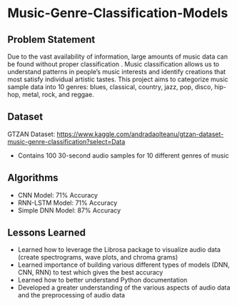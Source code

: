 # Music-Genre-Classification-Models

## Problem Statement
Due to the vast availability of information, large amounts of music data can be found without proper classification . Music classification allows us to understand patterns in people’s music interests and identify creations that most satisfy individual artistic tastes. This project aims to categorize music sample data into 10 genres: blues, classical, country, jazz, pop, disco, hip-hop, metal, rock, and reggae.

## Dataset
GTZAN Dataset: https://www.kaggle.com/andradaolteanu/gtzan-dataset-music-genre-classification?select=Data 
- Contains 100 30-second audio samples for 10 different genres of music 

## Algorithms
- CNN Model: 71% Accuracy
- RNN-LSTM Model: 71% Accuracy
- Simple DNN Model: 87% Accuracy

## Lessons Learned
- Learned how to leverage the Librosa package to visualize audio data (create spectrograms, wave plots, and chroma grams)
- Learned importance of building various different types of models (DNN, CNN, RNN) to test which gives the best accuracy
- Learned how to better understand Python documentation
- Developed a greater understanding of the various aspects of audio data and the preprocessing of audio data




